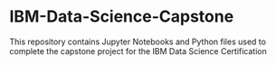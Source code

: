 # IBM-Data-Science-Capstone
This repository contains Jupyter Notebooks and Python files used to complete the capstone project for the IBM Data Science Certification
